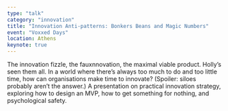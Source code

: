 ```yaml
---
type: "talk"
category: "innovation"
title: "Innovation Anti-patterns: Bonkers Beans and Magic Numbers"
event: "Voxxed Days"
location: Athens
keynote: true
---
```

The innovation fizzle, the fauxnnovation, the maximal viable product. Holly’s seen them all. 
 In a world where there’s always too much to do and too little time, how can organisations make time to innovate? 
 (Spoiler: siloes probably aren’t the answer.) 
 A presentation on practical innovation strategy, exploring how to design an MVP, how to get something for nothing, and psychological safety. 